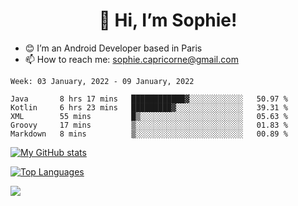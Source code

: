 <h1 align="center"> 👋 Hi, I’m Sophie! </h1>  

- 😊 I’m an Android Developer based in Paris
- 📫 How to reach me: sophie.capricorne@gmail.com


<!--START_SECTION:waka-->
```text
Week: 03 January, 2022 - 09 January, 2022

Java       8 hrs 17 mins   ████████████▓░░░░░░░░░░░░   50.97 % 
Kotlin     6 hrs 23 mins   █████████▓░░░░░░░░░░░░░░░   39.31 % 
XML        55 mins         █▒░░░░░░░░░░░░░░░░░░░░░░░   05.63 % 
Groovy     17 mins         ▒░░░░░░░░░░░░░░░░░░░░░░░░   01.83 % 
Markdown   8 mins          ▒░░░░░░░░░░░░░░░░░░░░░░░░   00.89 % 
```
<!--END_SECTION:waka-->

[![My GitHub stats](https://github-readme-stats.vercel.app/api?username=sophicapri&show_icons=true&theme=buefy)](https://github.com/anuraghazra/github-readme-stats)

[![Top Languages](https://github-readme-stats.vercel.app/api/top-langs/?username=sophicapri&langs_count=2&layout=compact)](https://github.com/anuraghazra/github-readme-stats)

![](https://github-readme-streak-stats.herokuapp.com/?user=sophicapri)
